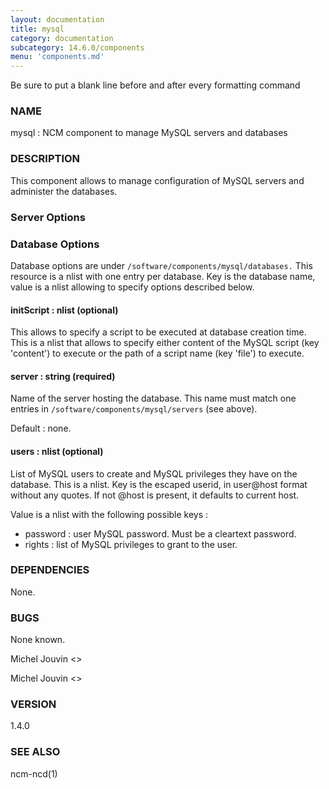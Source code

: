 ```yaml
---
layout: documentation
title: mysql
category: documentation
subcategory: 14.6.0/components
menu: 'components.md'
---
```

Be sure to put a blank line before and after every formatting command

### NAME

mysql : NCM component to manage MySQL servers and databases

### DESCRIPTION

This component allows to manage configuration of MySQL servers and administer the databases.

### Server Options

### Database Options

Database options are under `/software/components/mysql/databases.` This resource is a nlist with one entry per database. Key is the
database name, value is a nlist allowing to specify options described below.

#### initScript : nlist (optional) 

This allows to specify a script to be executed at database creation time. This is a nlist that allows to specify either content
of the MySQL script (key 'content') to execute or the path of a script name (key 'file') to execute. 

#### server : string (required)

Name of the server hosting the database. This name must match one entries in `/software/components/mysql/servers` (see above).

Default : none.

#### users : nlist (optional)

List of MySQL users to create and MySQL privileges they have on the database. This is a nlist. Key is the escaped userid, in
user@host format without any quotes. If not @host is present, it defaults to current host.

Value is a nlist with the following possible keys :

- password : user MySQL password. Must be a cleartext password.
- rights : list of MySQL privileges to grant to the user.

### DEPENDENCIES

None.

### BUGS

None known.

Michel Jouvin &lt;&gt;

Michel Jouvin &lt;&gt;

### VERSION

1.4.0

### SEE ALSO

ncm-ncd(1)
